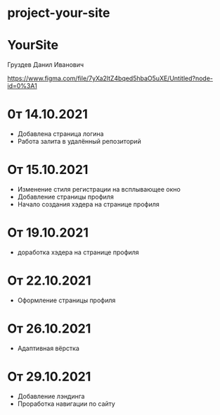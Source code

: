# project-your-site

# YourSite

Груздев Данил Иванович

https://www.figma.com/file/7yXa2ltZ4bqed5hbaO5uXE/Untitled?node-id=0%3A1

# 0т 14.10.2021

- Добавлена страница логина
- Работа залита в удалённый репозиторий

# От 15.10.2021

- Изменение стиля регистрации на всплывающее окно
- Добавление страницы профиля
- Начало создания хэдера на странице профиля

# От 19.10.2021

- доработка хэдера на странице профиля

# От 22.10.2021

- Оформление страницы профиля

# От 26.10.2021

- Адаптивная вёрстка

# От 29.10.2021

- Добавление лэндинга
- Проработка навигации по сайту

